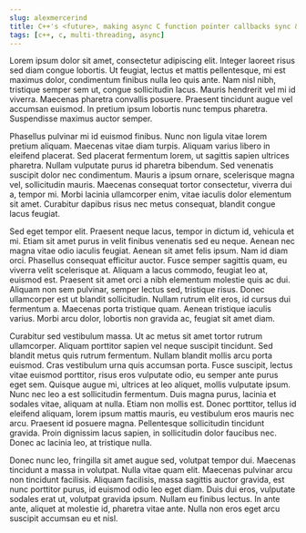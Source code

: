 ```yaml
---
slug: alexmercerind
title: C++'s <future>, making async C function pointer callbacks sync & other stuff
tags: [c++, c, multi-threading, async]
---
```


Lorem ipsum dolor sit amet, consectetur adipiscing elit. Integer laoreet risus sed diam congue lobortis. Ut feugiat, lectus et mattis pellentesque, mi est maximus dolor, condimentum finibus nulla leo quis ante. Nam nisl nibh, tristique semper sem ut, congue sollicitudin lacus. Mauris hendrerit vel mi id viverra. Maecenas pharetra convallis posuere. Praesent tincidunt augue vel accumsan euismod. In pretium ipsum lobortis nunc tempus pharetra. Suspendisse maximus auctor semper.

<!--truncate-->

Phasellus pulvinar mi id euismod finibus. Nunc non ligula vitae lorem pretium aliquam. Maecenas vitae diam turpis. Aliquam varius libero in eleifend placerat. Sed placerat fermentum lorem, ut sagittis sapien ultrices pharetra. Nullam vulputate purus id pharetra bibendum. Sed venenatis suscipit dolor nec condimentum. Mauris a ipsum ornare, scelerisque magna vel, sollicitudin mauris. Maecenas consequat tortor consectetur, viverra dui a, tempor mi. Morbi lacinia ullamcorper enim, vitae iaculis dolor elementum sit amet. Curabitur dapibus risus nec metus consequat, blandit congue lacus feugiat.

Sed eget tempor elit. Praesent neque lacus, tempor in dictum id, vehicula et mi. Etiam sit amet purus in velit finibus venenatis sed eu neque. Aenean nec magna vitae odio iaculis feugiat. Aenean sit amet felis ipsum. Nam id diam orci. Phasellus consequat efficitur auctor. Fusce semper sagittis quam, eu viverra velit scelerisque at. Aliquam a lacus commodo, feugiat leo at, euismod est. Praesent sit amet orci a nibh elementum molestie quis ac dui. Aliquam non sem pulvinar, semper lectus sed, tristique risus. Donec ullamcorper est ut blandit sollicitudin. Nullam rutrum elit eros, id cursus dui fermentum a. Maecenas porta tristique quam. Aenean tristique iaculis varius. Morbi arcu dolor, lobortis non gravida ac, feugiat sit amet diam.

Curabitur sed vestibulum massa. Ut ac metus sit amet tortor rutrum ullamcorper. Aliquam porttitor sapien vel neque suscipit tincidunt. Sed blandit metus quis rutrum fermentum. Nullam blandit mollis arcu porta euismod. Cras vestibulum urna quis accumsan porta. Fusce suscipit, lectus vitae euismod porttitor, risus eros vulputate odio, eu semper ante purus eget sem. Quisque augue mi, ultrices at leo aliquet, mollis vulputate ipsum. Nunc nec leo a est sollicitudin fermentum. Duis magna purus, lacinia et sodales vitae, aliquam at nulla. Etiam non mollis est. Donec porttitor, tellus id eleifend aliquam, lorem ipsum mattis mauris, eu vestibulum eros mauris nec arcu. Praesent id posuere magna. Pellentesque sollicitudin tincidunt gravida. Proin dignissim lacus sapien, in sollicitudin dolor faucibus nec. Donec ac lacinia leo, at tristique nulla.

Donec nunc leo, fringilla sit amet augue sed, volutpat tempor dui. Maecenas tincidunt a massa in volutpat. Nulla vitae quam elit. Maecenas pulvinar arcu non tincidunt facilisis. Aliquam facilisis, massa sagittis auctor gravida, est nunc porttitor purus, id euismod odio leo eget diam. Duis dui eros, vulputate sodales erat ut, volutpat gravida ipsum. Nullam eu finibus lectus. In ante ante, aliquet at molestie id, pharetra vitae ante. Nulla non eros eget arcu suscipit accumsan eu et nisl.
